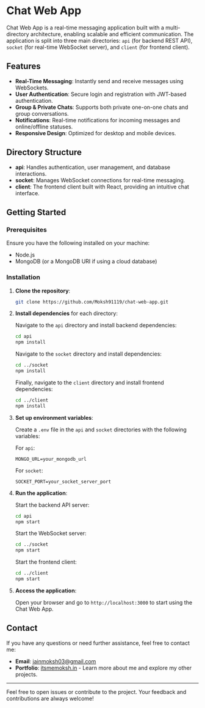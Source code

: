 # Chat Web App

Chat Web App is a real-time messaging application built with a multi-directory architecture, enabling scalable and efficient communication. The application is split into three main directories: `api` (for backend REST API), `socket` (for real-time WebSocket server), and `client` (for frontend client).

## Features

- **Real-Time Messaging**: Instantly send and receive messages using WebSockets.
- **User Authentication**: Secure login and registration with JWT-based authentication.
- **Group & Private Chats**: Supports both private one-on-one chats and group conversations.
- **Notifications**: Real-time notifications for incoming messages and online/offline statuses.
- **Responsive Design**: Optimized for desktop and mobile devices.

## Directory Structure

- **api**: Handles authentication, user management, and database interactions.
- **socket**: Manages WebSocket connections for real-time messaging.
- **client**: The frontend client built with React, providing an intuitive chat interface.

## Getting Started

### Prerequisites

Ensure you have the following installed on your machine:
- Node.js
- MongoDB (or a MongoDB URI if using a cloud database)

### Installation

1. **Clone the repository**:
    ```bash
    git clone https://github.com/Moksh91119/chat-web-app.git
    ```

2. **Install dependencies** for each directory:

    Navigate to the `api` directory and install backend dependencies:
    ```bash
    cd api
    npm install
    ```

    Navigate to the `socket` directory and install dependencies:
    ```bash
    cd ../socket
    npm install
    ```

    Finally, navigate to the `client` directory and install frontend dependencies:
    ```bash
    cd ../client
    npm install
    ```

3. **Set up environment variables**:

    Create a `.env` file in the `api` and `socket` directories with the following variables:

    For `api`:
    ```plaintext
    MONGO_URL=your_mongodb_url
    ```

    For `socket`:
    ```plaintext
    SOCKET_PORT=your_socket_server_port
    ```

4. **Run the application**:

    Start the backend API server:
    ```bash
    cd api
    npm start
    ```

    Start the WebSocket server:
    ```bash
    cd ../socket
    npm start
    ```

    Start the frontend client:
    ```bash
    cd ../client
    npm start
    ```

5. **Access the application**:

    Open your browser and go to `http://localhost:3000` to start using the Chat Web App.

## Contact

If you have any questions or need further assistance, feel free to contact me:

- **Email**: [jainmoksh03@gmail.com](mailto:jainmoksh03@gmail.com)
- **Portfolio**: [itsmemoksh.in](https://itsmemoksh.in/) - Learn more about me and explore my other projects.

---

Feel free to open issues or contribute to the project. Your feedback and contributions are always welcome!
